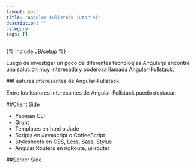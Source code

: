 ```yaml
---
layout: post
title: "Angular Fullstack Tutorial"
description: ""
category: 
tags: []
---
```

{% include JB/setup %}

Luego de investigar un poco de diferentes tecnologías Angularjs encontré una solución muy interesada y poderosa llamada [Angular-Fullstack](https://github.com/DaftMonk/generator-angular-fullstack).

##Features interesantes de Angular-Fullstack

Entre los features interesantes de Angular-Fullstack puedo destacar:

##Client Side
<ul class="posts">
    <li>Yeoman CLI</li>
    <li>Grunt</li>
    <li>Templates en html o Jade</li>
    <li>Scripts en Javascript o CoffeeScript</li>
    <li>Stylesheets en CSS, Less, Sass, Stylus</li>
    <li>Angular Routers en ngRoute, ui-router </li>
</ul>


##Server Side
